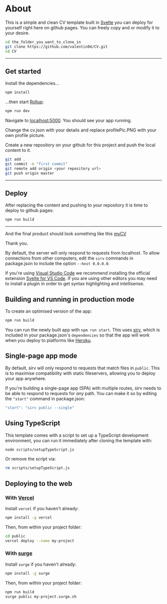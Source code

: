 # About

This is a simple and clean CV template built in [Svelte](https://svelte.dev/) you can deploy for yourself right here on github pages.
You can freely copy and or modify it to your desire. 


```bash
cd the_folder_you_want_to_clone_in
git clone https://github.com/valentin84/CV.git
cd CV
```
---


## Get started

Install the dependencies...

```bash
npm install
```

...then start [Rollup](https://rollupjs.org):

```bash
npm run dev
```
Navigate to [localhost:5000](http://localhost:5000). You should see your app running. 


Change the cv.json with your details and replace profilePic.PNG with your own profile picture.

Create a new repository on your github for this project and push the local content to it. 

```bash
git add .
git commit -m "first commit"
git remote add origin <your repository url>
git push origin master
```
---

## Deploy

After replacing the content and pushing to your repository it is time to deploy to github pages:

```bash
npm run build
```
---

And the final product should look something like this [myCV](https://valentin84.github.io/CV/)


Thank you.
 








By default, the server will only respond to requests from localhost. To allow connections from other computers, edit the `sirv` commands in package.json to include the option `--host 0.0.0.0`.

If you're using [Visual Studio Code](https://code.visualstudio.com/) we recommend installing the official extension [Svelte for VS Code](https://marketplace.visualstudio.com/items?itemName=svelte.svelte-vscode). If you are using other editors you may need to install a plugin in order to get syntax highlighting and intellisense.

## Building and running in production mode

To create an optimised version of the app:

```bash
npm run build
```

You can run the newly built app with `npm run start`. This uses [sirv](https://github.com/lukeed/sirv), which is included in your package.json's `dependencies` so that the app will work when you deploy to platforms like [Heroku](https://heroku.com).


## Single-page app mode

By default, sirv will only respond to requests that match files in `public`. This is to maximise compatibility with static fileservers, allowing you to deploy your app anywhere.

If you're building a single-page app (SPA) with multiple routes, sirv needs to be able to respond to requests for *any* path. You can make it so by editing the `"start"` command in package.json:

```js
"start": "sirv public --single"
```

## Using TypeScript

This template comes with a script to set up a TypeScript development environment, you can run it immediately after cloning the template with:

```bash
node scripts/setupTypeScript.js
```

Or remove the script via:

```bash
rm scripts/setupTypeScript.js
```

## Deploying to the web

### With [Vercel](https://vercel.com)

Install `vercel` if you haven't already:

```bash
npm install -g vercel
```

Then, from within your project folder:

```bash
cd public
vercel deploy --name my-project
```

### With [surge](https://surge.sh/)

Install `surge` if you haven't already:

```bash
npm install -g surge
```

Then, from within your project folder:

```bash
npm run build
surge public my-project.surge.sh
```
